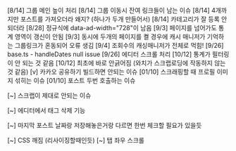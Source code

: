 [8/14] 그룹 메인 높이 처리
[8/14] 그룹 이동시 잔여 링크들이 남는 이슈
[8/14] 4개까지만 포스트를 가져오더라 왜지? (하나가 두개 만들어서)
[8/14] 카테고리가 잘 등록 안되더라
[8/28] 정규식에 data-ad-width="728"이 남음
[9/3] 페이지를 넘어가도 통계 영역이 갱신이 안됨
[9/3] 동시에 두개의 페이지를 켤 경우에 캐시 매니저가 기억하는 그룹링크가 혼동되어 오류 생김
[9/4] 조회수의 캐싱매니저가 전체로 먹힘!
[9/26] base.ts - handleDates null issue
[9/26] 에디터 스크롤 처리
[10/12] 통계가 필터링이 안 되는 것 같음
[10/12] 최초에 바로 안긁어짐 (와치가 스크랩로딩에 작동하지 않는 것 같음)
[v] 카카오 공유하기 빌드하면 안되는 이슈
[01/10] 스크래핑할 때 프로필 이미지 섞히는 이슈
[01/10] 포스트 두번 호출하는 이슈

[~] 스크랩이 제대로 안되는 이슈

[~] 에디터에서 태그 삭제 기능

[~] 마지막 포스트 날짜랑 저장해놓은거랑 다르면 한번 체크할 필요가 있을듯

[~] CSS 깨짐 (리사이징할때인듯)
[~] 탭 좌우 스크롤
